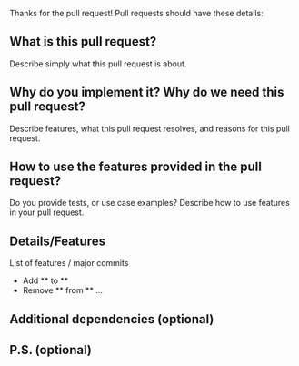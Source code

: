Thanks for the pull request!
Pull requests should have these details:

## What is this pull request?
Describe simply what this pull request is about.
   
## Why do you implement it? Why do we need this pull request?
Describe features, what this pull request resolves, and reasons for this pull request.
  
## How to use the features provided in the pull request?
Do you provide tests, or use case examples?
Describe how to use features in your pull request.

## Details/Features
List of features / major commits
- Add ** to **
- Remove ** from **
...

## Additional dependencies (optional)

## P.S. (optional)
